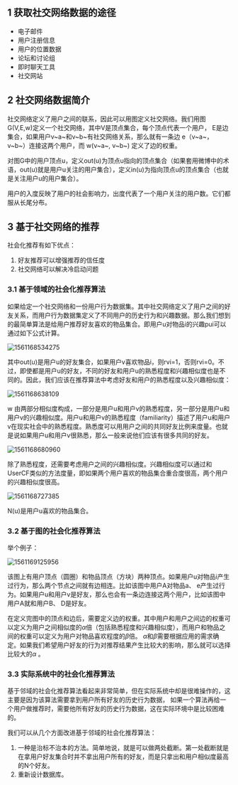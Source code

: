 ## 1 获取社交网络数据的途径

- 电子邮件
- 用户注册信息
- 用户的位置数据
- 论坛和讨论组
- 即时聊天工具
- 社交网站

## 2 社交网络数据简介

社交网络定义了用户之间的联系，因此可以用图定义社交网络。我们用图G(V,E,w)定义一个社交网络，其中V是顶点集合，每个顶点代表一个用户， E是边集合，如果用户v~a~和v~b~有社交网络关系，那么就有一条边 e（v~a~，v~b~）连接这两个用户，而 w(v~a~, v~b~) 定义了边的权重。 

对图G中的用户顶点u，定义out(u)为顶点u指向的顶点集合（如果套用微博中的术语，out(u)就是用户u关注的用户集合），定义in(u)为指向顶点u的顶点集合（也就是关注用户u的用户集合）。 

用户的入度反映了用户的社会影响力，出度代表了一个用户关注的用户数。它们都服从长尾分布。

## 3 基于社交网络的推荐

社会化推荐有如下优点：

1. 好友推荐可以增强推荐的信任度
2. 社交网络可以解决冷启动问题

### 3.1 基于领域的社会化推荐算法

如果给定一个社交网络和一份用户行为数据集。其中社交网络定义了用户之间的好友关系，而用户行为数据集定义了不同用户的历史行为和兴趣数据。那么我们想到的最简单算法是给用户推荐好友喜欢的物品集合。即用户u对物品i的兴趣pui可以通过如下公式计算。 

![1561168534275](D:\笔记\推荐系统\06-利用社交网络数据.assets\1561168534275.png)

其中out(u)是用户u的好友集合，如果用户v喜欢物品i，则rvi=1，否则rvi=0。不过，即使都是用户u的好友，不同的好友和用户u的熟悉程度和兴趣相似度也是不同的。因此，我们应该在推荐算法中考虑好友和用户的熟悉程度以及兴趣相似度： 

![1561168638109](D:\笔记\推荐系统\06-利用社交网络数据.assets\1561168638109.png)

w 由两部分相似度构成，一部分是用户u和用户v的熟悉程度，另一部分是用户u和用户v的兴趣相似度。用户u和用户v的熟悉程度（familiarity）描述了用户u和用户v在现实社会中的熟悉程度。熟悉度可以用用户之间的共同好友比例来度量。也就是说如果用户u和用户v很熟悉，那么一般来说他们应该有很多共同的好友。 

![1561168680960](D:\笔记\推荐系统\06-利用社交网络数据.assets\1561168680960.png)

除了熟悉程度，还需要考虑用户之间的兴趣相似度。兴趣相似度可以通过和UserCF类似的方法度量，即如果两个用户喜欢的物品集合重合度很高，两个用户的兴趣相似度很高。  

![1561168727385](D:\笔记\推荐系统\06-利用社交网络数据.assets\1561168727385.png)

N(u)是用户u喜欢的物品集合。 

### 3.2 基于图的社会化推荐算法

举个例子：

![1561169125956](D:\笔记\推荐系统\06-利用社交网络数据.assets\1561169125956.png)

该图上有用户顶点（圆圈）和物品顶点（方块）两种顶点。如果用户u对物品i产生过行为，那么两个节点之间就有边相连。比如该图中用户A对物品a、 e产生过行为。如果用户u和用户v是好友，那么也会有一条边连接这两个用户，比如该图中用户A就和用户B、 D是好友。 

在定义完图中的顶点和边后，需要定义边的权重。其中用户和用户之间边的权重可以定义为用户之间相似度的$\alpha$倍（包括熟悉程度和兴趣相似度），而用户和物品之间的权重可以定义为用户对物品喜欢程度的$\beta$倍。 $\alpha$和$\beta$需要根据应用的需求确定。如果我们希望用户好友的行为对推荐结果产生比较大的影响，那么就可以选择比较大的$\alpha$ 。

### 3.3 实际系统中的社会化推荐算法

基于邻域的社会化推荐算法看起来非常简单，但在实际系统中却是很难操作的，这主要是因为该算法需要拿到用户所有好友的历史行为数据， 如果一个算法再给一个用户做推荐时，需要他所有好友的历史行为数据，这在实际环境中是比较困难的。

我们可以从几个方面改进基于邻域的社会化推荐算法：

1. 一种是治标不治本的方法。简单地说，就是可以做两处截断。第一处截断就是在拿用户好友集合时并不拿出用户所有的好友，而是只拿出和用户相似度最高的N个好友。
2. 重新设计数据库。